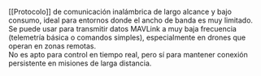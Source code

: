 [[Protocolo]] de comunicación inalámbrica de largo alcance y bajo consumo, ideal para entornos donde el ancho de banda es muy limitado.  
Se puede usar para transmitir datos MAVLink a muy baja frecuencia (telemetría básica o comandos simples), especialmente en drones que operan en zonas remotas.  
No es apto para control en tiempo real, pero sí para mantener conexión persistente en misiones de larga distancia.